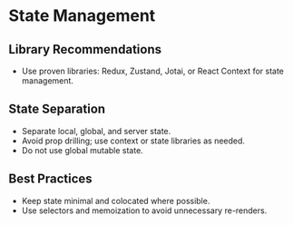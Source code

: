# State Management

## Library Recommendations
- Use proven libraries: Redux, Zustand, Jotai, or React Context for state management.

## State Separation
- Separate local, global, and server state.
- Avoid prop drilling; use context or state libraries as needed.
- Do not use global mutable state.

## Best Practices
- Keep state minimal and colocated where possible.
- Use selectors and memoization to avoid unnecessary re-renders.
